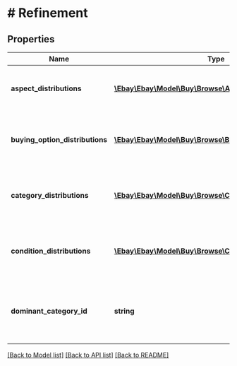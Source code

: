# # Refinement

## Properties

Name | Type | Description | Notes
------------ | ------------- | ------------- | -------------
**aspect_distributions** | [**\Ebay\Ebay\Model\Buy\Browse\AspectDistribution[]**](AspectDistribution.md) | An array of containers for the all the aspect refinements. | [optional]
**buying_option_distributions** | [**\Ebay\Ebay\Model\Buy\Browse\BuyingOptionDistribution[]**](BuyingOptionDistribution.md) | An array of containers for the all the buying option refinements. | [optional]
**category_distributions** | [**\Ebay\Ebay\Model\Buy\Browse\CategoryDistribution[]**](CategoryDistribution.md) | An array of containers for the all the category refinements. | [optional]
**condition_distributions** | [**\Ebay\Ebay\Model\Buy\Browse\ConditionDistribution[]**](ConditionDistribution.md) | An array of containers for the all the condition refinements. | [optional]
**dominant_category_id** | **string** | The identifier of the category that most of the items are part of. | [optional]

[[Back to Model list]](../../README.md#models) [[Back to API list]](../../README.md#endpoints) [[Back to README]](../../README.md)
